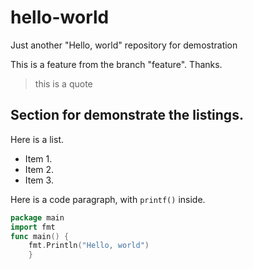 # hello-world
Just another "Hello, world" repository for demostration

This is a feature from the branch "feature". Thanks. 

>this is a quote

## Section for demonstrate the listings.
Here is a list.
- Item 1.
- Item 2.
- Item 3.

Here is a code paragraph, with `printf()` inside.
``` Go
package main
import fmt
func main() {
    fmt.Println("Hello, world")
    }
```
    
